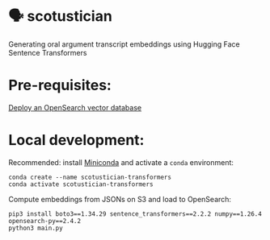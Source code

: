 # 🗣️ scotustician

Generating oral argument transcript embeddings using Hugging Face Sentence Transformers

# Pre-requisites:
[Deploy an OpenSearch vector database](https://github.com/reedmarkham/scotustician-db)

# Local development:
Recommended: install [Miniconda](https://docs.anaconda.com/miniconda/miniconda-install/) and activate a `conda` environment:
```
conda create --name scotustician-transformers
conda activate scotustician-transformers
```

Compute embeddings from JSONs on S3 and load to OpenSearch:
```
pip3 install boto3==1.34.29 sentence_transformers==2.2.2 numpy==1.26.4 opensearch-py==2.4.2
python3 main.py
```
